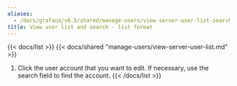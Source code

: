 ```yaml
---
aliases:
  - /docs/grafana/v8.5/shared/manage-users/view-server-user-list-search/
title: View user list and search - list format
---
```


{{< docs/list >}}
{{< docs/shared "manage-users/view-server-user-list.md" >}}

1. Click the user account that you want to edit. If necessary, use the search field to find the account.
   {{< /docs/list >}}
